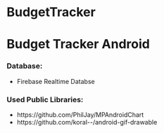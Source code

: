 # BudgetTracker
<h1> Budget Tracker Android </h1>

<h3> Database: </h3>
<ul>
  <li>Firebase Realtime Databse</li>
</ul>

<h3> Used Public Libraries: </h3>
<ul>
  <li>https://github.com/PhilJay/MPAndroidChart</li>
  <li>https://github.com/koral--/android-gif-drawable</li>
</ul>
